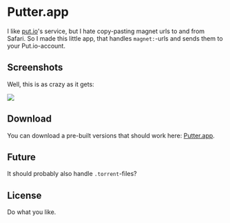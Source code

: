 # Putter.app

I like [put.io][putio]'s service, but I hate copy-pasting magnet urls to and from Safari. So I made this little app, that handles `magnet:`-urls and sends them to your Put.io-account.

## Screenshots

Well, this is as crazy as it gets:

![](https://raw.github.com/mikker/Putter.app/master/Screenshot.png)

## Download

You can download a pre-built versions that should work here: [Putter.app][zip].

## Future

It should probably also handle `.torrent`-files?

## License

Do what you like.

[putio]: http://put.io
[zip]: https://raw.github.com/mikker/Putter.app/master/Putter.app-1.0.zip
